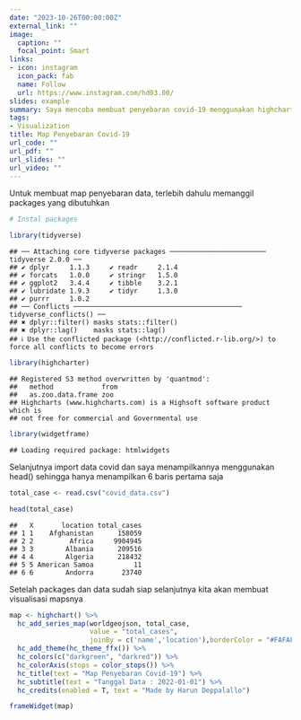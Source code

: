 ```yaml
---
date: "2023-10-26T00:00:00Z"
external_link: ""
image:
  caption: ""
  focal_point: Smart
links:
- icon: instagram
  icon_pack: fab
  name: Follow
  url: https://www.instagram.com/hd03.00/
slides: example
summary: Saya mencoba membuat penyebaran covid-19 menggunakan highcharter dan worldgeojson dan menurut saya tampilannya keren!
tags:
- Visualization
title: Map Penyebaran Covid-19
url_code: ""
url_pdf: ""
url_slides: ""
url_video: ""
---
```


<script src="{{< blogdown/postref >}}index_files/htmlwidgets/htmlwidgets.js"></script>
<script src="{{< blogdown/postref >}}index_files/pymjs/pym.v1.js"></script>
<script src="{{< blogdown/postref >}}index_files/widgetframe-binding/widgetframe.js"></script>

Untuk membuat map penyebaran data, terlebih dahulu memanggil packages yang dibutuhkan

``` r
# Instal packages

library(tidyverse)
```

    ## ── Attaching core tidyverse packages ──────────────────────── tidyverse 2.0.0 ──
    ## ✔ dplyr     1.1.3     ✔ readr     2.1.4
    ## ✔ forcats   1.0.0     ✔ stringr   1.5.0
    ## ✔ ggplot2   3.4.4     ✔ tibble    3.2.1
    ## ✔ lubridate 1.9.3     ✔ tidyr     1.3.0
    ## ✔ purrr     1.0.2     
    ## ── Conflicts ────────────────────────────────────────── tidyverse_conflicts() ──
    ## ✖ dplyr::filter() masks stats::filter()
    ## ✖ dplyr::lag()    masks stats::lag()
    ## ℹ Use the conflicted package (<http://conflicted.r-lib.org/>) to force all conflicts to become errors

``` r
library(highcharter)
```

    ## Registered S3 method overwritten by 'quantmod':
    ##   method            from
    ##   as.zoo.data.frame zoo 
    ## Highcharts (www.highcharts.com) is a Highsoft software product which is
    ## not free for commercial and Governmental use

``` r
library(widgetframe)
```

    ## Loading required package: htmlwidgets

Selanjutnya import data covid dan saya menampilkannya menggunakan head() sehingga hanya menampilkan 6 baris pertama saja

``` r
total_case <- read.csv("covid_data.csv")

head(total_case)
```

    ##   X       location total_cases
    ## 1 1    Afghanistan      158059
    ## 2 2         Africa     9904945
    ## 3 3        Albania      209516
    ## 4 4        Algeria      218432
    ## 5 5 American Samoa          11
    ## 6 6        Andorra       23740

Setelah packages dan data sudah siap selanjutnya kita akan membuat visualisasi mapsnya

``` r
map <- highchart() %>%
  hc_add_series_map(worldgeojson, total_case,
                    value = "total_cases",
                    joinBy = c('name','location'),borderColor = "#FAFAFA") %>% 
  hc_add_theme(hc_theme_ffx()) %>% 
  hc_colors(c("darkgreen", "darkred")) %>%
  hc_colorAxis(stops = color_stops()) %>%
  hc_title(text = "Map Penyebaran Covid-19") %>% 
  hc_subtitle(text = "Tanggal Data : 2022-01-01") %>% 
  hc_credits(enabled = T, text = "Made by Harun Deppalallo")

frameWidget(map)
```

<div id="htmlwidget-1" style="width:100%;height:480px;" class="widgetframe html-widget "></div>
<script type="application/json" data-for="htmlwidget-1">{"x":{"url":"index_files/figure-html//widgets/widget_unnamed-chunk-3.html","options":{"xdomain":"*","allowfullscreen":false,"lazyload":false}},"evals":[],"jsHooks":[]}</script>
